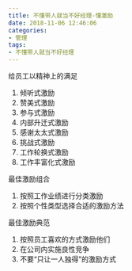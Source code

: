 ```yaml
---
title: 不懂带人就当不好经理-懂激励
date: 2018-11-06 12:46:06
categories:
- 管理
tags:
- 不懂带人就当不好经理
---
```

给员工以精神上的满足
1. 倾听式激励
2. 赞美式激励
3. 参与式激励
4. 内部升迁式激励
5. 感谢太太式激励
6. 挑战式激励
7. 工作轮换式激励
8. 工作丰富化式激励

最佳激励组合
1. 按照工作业绩进行分类激励
2. 按照个性类型选择合适的激励方法

最佳激励典范
1. 按照员工喜欢的方式激励他们
2. 在公司内实施良性竞争
3. 不要“只让一人独得”的激励方式
